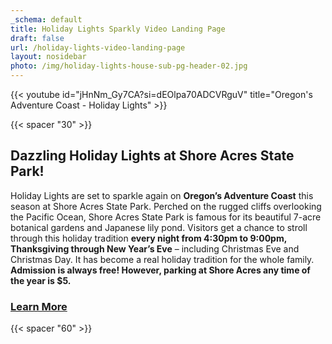 ```yaml
---
_schema: default
title: Holiday Lights Sparkly Video Landing Page
draft: false
url: /holiday-lights-video-landing-page
layout: nosidebar
photo: /img/holiday-lights-house-sub-pg-header-02.jpg
---
```

{{< youtube id="jHnNm_Gy7CA?si=dEOlpa70ADCVRguV" title="Oregon's Adventure Coast - Holiday Lights" >}}

{{< spacer "30" >}}

## Dazzling Holiday Lights at Shore Acres State Park!

Holiday Lights are set to sparkle again on **Oregon’s Adventure Coast** this season at Shore Acres State Park. Perched on the rugged cliffs overlooking the Pacific Ocean, Shore Acres State Park is famous for its beautiful 7-acre botanical gardens and Japanese lily pond. Visitors get a chance to stroll through this holiday tradition **every night from 4:30pm to 9:00pm, Thanksgiving through New Year’s Eve** – including Christmas Eve and Christmas Day. It has become a real holiday tradition for the whole family. **Admission is always free! However, parking at Shore Acres any time of the year is $5.**

### <a class="learn-more-anywhere-btn" target="" href="/holiday-lights">Learn More</a>

{{< spacer "60" >}}